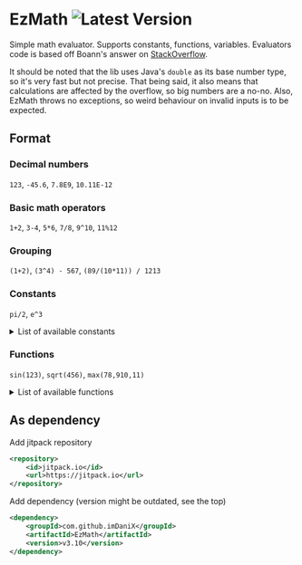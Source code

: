 # EzMath ![Latest Version](https://img.shields.io/github/v/tag/imDaniX/EzMath.svg?sort=semver&label=release)

Simple math evaluator. Supports constants, functions, variables.
Evaluators code is based off Boann's answer on [StackOverflow](https://stackoverflow.com/a/26227947/9819521).

It should be noted that the lib uses Java's `double` as its base number type, so it's very fast but not precise. 
That being said, it also means that calculations are affected by the overflow, so big numbers are a no-no. 
Also, EzMath throws no exceptions, so weird behaviour on invalid inputs is to be expected. 

## Format
### Decimal numbers
`123`, `-45.6`, `7.8E9`, `10.11E-12`
### Basic math operators
`1+2`, `3-4`, `5*6`, `7/8`, `9^10`, `11%12`
### Grouping
`(1+2)`, `(3^4) - 567`, `(89/(10*11)) / 1213`
### Constants
`pi/2`, `e^3`
<details><summary>List of available constants</summary>

* `e` - Euler's number - the base of the natural logarithms
* `pi` - the ratio of the circumference of a circle to its diameter
* `infinity` - infinite value
* `nan` - not-a-number value
* `max_value` - the largest finite value that can be used in calculations
* `min_value` - the smallest positive value that can be used in calculations
* `euler` - Euler's (Euler-Mascheroni) constant
* `phi` - the golden ratio value
* `ln2` - natural logarithm of 2
* `ln10` - natural logarithm of 10
* `log2e` - base 2 logarithm of E
* `log10e` - base 10 logarithm of E
</details>

### Functions
`sin(123)`, `sqrt(456)`, `max(78,910,11)`
<details><summary>List of available functions</summary>

* `max(a,b...)` - greater of specified values
* `min(a,b...)` - smaller of specified values
* `cos(a)` - trigonometric cosine of an angle
* `sin(a)` - trigonometric sine of an angle
* `tan(a)` - trigonometric tangent of an angle
* `acos(a)` - arc cosine of `a`
* `asin(a)` - arc sine of `a`
* `atan(a)` - arc tangent of `a`
* `cosh(a)` - hyperbolic cosine of `a`
* `sinh(a)` - hyperbolic sine of `a`
* `tanh(a)` - hyperbolic tangent of `a`
* `atan2(a,b)` - angle theta from the conversion of rectangular coordinates x, y to polar coordinates (r, theta)
* `abs(a)` - absolute value
* `log` - logarithm
  * `log(a)` - natural logarithm (base E) of `a`
  * `log(a,b)` - base `b` logarithm of `a` (shortcut for `log(a)/log(b)`)
* `log10(a)` - base 10 logarithm of `a`
* `log1p(a)` - natural logarithm of `a+1`
* `ceil(a)` - smallest value that is greater than or equal to `a` and is equal to a mathematical integer
* `floor(a)` - largest value that is less than or equal to `a` and is equal to a mathematical integer
* `round(a)` - closest value to `a`, with ties rounding to positive infinity
* `rint(a)` - value that is closest to `a` and is equal to a mathematical integer
* `pow(a,b)` - `a` raised to the power of `b`
* `sqrt(a)` - positive square root of `a`
* `cbrt(a)` - cube root of `a`
* `hypot(a,b)` - `sqrt(a^2+b^2)` without intermediate overflow or underflow
* `exp(a)` - E raised to the power of `a`
* `expm1(a)` - E raised to the power of `a`, minus `1`
* `to_degrees(a)` - angle measured in radians to approximately equivalent angle measured in degrees
* `to_radians(a)` - angle measured in degrees to approximately equivalent angle measured in radians
* `get_exponent(a)` - unbiased exponent used in the representation of `a`
* `next_down(a)` - floating-point value adjacent to a number in the direction of negative infinity
* `next_up(a)` - floating-point value adjacent to a number in the direction of positive infinity
* `next_after(a,b)` - floating-point number adjacent to `a` in the direction of `b`
* `signum(a)` - signum function of `a`
* `ulp(a)` - size of an ulp of `a`
* `ieee_remainder(a,b)` - remainder operation on two arguments as prescribed by the IEEE 754 standard
* `copy_sign(a,b)` - `a` with the sign of `b`
* `fma(a,b,c)` - exact product of `a*b+c` rounded once
* `scalb` - `a*2^b` rounded as if performed by a single correctly rounded floating-point multiply
* `format_float(a)` - shortcut for `round(a*100)/100`
* `root(a,b)` - shortcut for `pow(a,1/b)`
* `rng` - random generator
  * `rng(a)` - random number `0 >= x < a`
  * `rng(a,b)` - random number `a >= x < b`
  * `rng(a,b,c...)` - random of specified numbers
* `raw_hypot(a,b)` - shortcut for `a^2+b^2`
</details>

## As dependency
Add jitpack repository
```xml
<repository>
    <id>jitpack.io</id>
    <url>https://jitpack.io</url>
</repository>
```
Add dependency (version might be outdated, see the top)
```xml
<dependency>
    <groupId>com.github.imDaniX</groupId>
    <artifactId>EzMath</artifactId>
    <version>v3.10</version>
</dependency>
```

